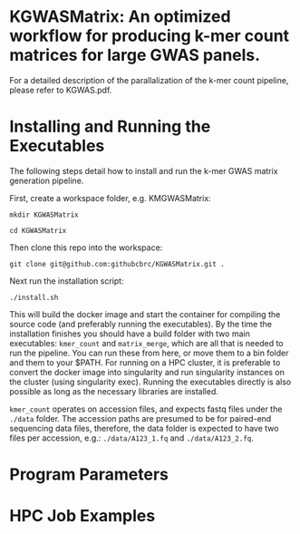 # KGWASMatrix: An optimized workflow for producing k-mer count matrices for large GWAS panels.
For a detailed description of the parallalization of the k-mer count pipeline, please refer to KGWAS.pdf. 

# Installing and Running the Executables
The following steps detail how to install and run the k-mer GWAS matrix generation pipeline.

First, create a workspace folder, e.g. KMGWASMatrix:

``
mkdir KGWASMatrix
``

``
cd KGWASMatrix
``

Then clone this repo into the workspace:

``
git clone git@github.com:githubcbrc/KGWASMatrix.git .
``

Next run the installation script:

``
./install.sh
``

This will build the docker image and start the container for compiling the source code (and preferably running the executables). By the time the installation finishes you should have a build folder with two main executables:
``kmer_count`` and ``matrix_merge``, which are all that is needed to run the pipeline. You can run these from here, or move them to a bin folder and them to your $PATH. For running on a HPC cluster, it is preferable to convert the docker image into singularity and run singularity instances on the cluster (using singularity exec). Running the executables directly is also possible as long as the necessary libraries are installed.

`kmer_count` operates on accession files, and expects fastq files under the `./data` folder. The accession paths are presumed to be for paired-end sequencing data files, therefore, the data folder is expected to have two files per accession, e.g.: `./data/A123_1.fq` and `./data/A123_2.fq`. 


# Program Parameters

# HPC Job Examples
